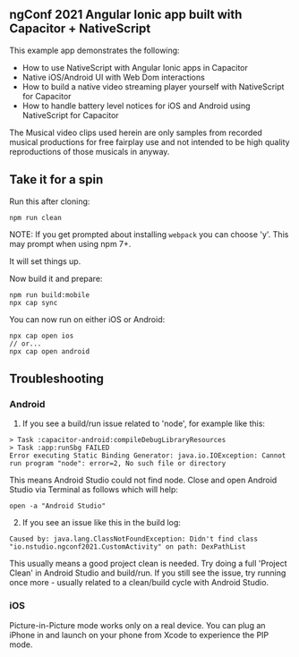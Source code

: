 ## ngConf 2021 Angular Ionic app built with Capacitor + NativeScript

This example app demonstrates the following:

* How to use NativeScript with Angular Ionic apps in Capacitor
* Native iOS/Android UI with Web Dom interactions
* How to build a native video streaming player yourself with NativeScript for Capacitor
* How to handle battery level notices for iOS and Android using NativeScript for Capacitor

The Musical video clips used herein are only samples from recorded musical productions for free fairplay use and not intended to be high quality reproductions of those musicals in anyway.

## Take it for a spin

Run this after cloning:

```
npm run clean
```

NOTE: If you get prompted about installing `webpack` you can choose 'y'. This may prompt when using npm 7+.

It will set things up.

Now build it and prepare:

```
npm run build:mobile
npx cap sync
```

You can now run on either iOS or Android:

```
npx cap open ios
// or...
npx cap open android
```

## Troubleshooting 

### Android

1. If you see a build/run issue related to 'node', for example like this:

```
> Task :capacitor-android:compileDebugLibraryResources
> Task :app:runSbg FAILED
Error executing Static Binding Generator: java.io.IOException: Cannot run program "node": error=2, No such file or directory
```

This means Android Studio could not find node. Close and open Android Studio via Terminal as follows which will help:

```
open -a "Android Studio"
```

2. If you see an issue like this in the build log:

```
Caused by: java.lang.ClassNotFoundException: Didn't find class "io.nstudio.ngconf2021.CustomActivity" on path: DexPathList
```

This usually means a good project clean is needed. Try doing a full 'Project Clean' in Android Studio and build/run. If you still see the issue, try running once more - usually related to a clean/build cycle with Android Studio.

### iOS

Picture-in-Picture mode works only on a real device. You can plug an iPhone in and launch on your phone from Xcode to experience the PIP mode.

